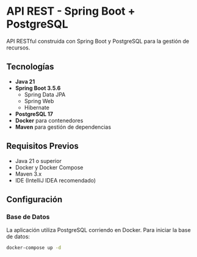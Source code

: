 # API REST - Spring Boot + PostgreSQL

API RESTful construida con Spring Boot y PostgreSQL para la gestión de recursos.

## Tecnologías

- **Java 21**
- **Spring Boot 3.5.6**
  - Spring Data JPA
  - Spring Web
  - Hibernate
- **PostgreSQL 17**
- **Docker** para contenedores
- **Maven** para gestión de dependencias

## Requisitos Previos

- Java 21 o superior
- Docker y Docker Compose
- Maven 3.x
- IDE (IntelliJ IDEA recomendado)

## Configuración

### Base de Datos

La aplicación utiliza PostgreSQL corriendo en Docker. Para iniciar la base de datos:
```bash
docker-compose up -d
